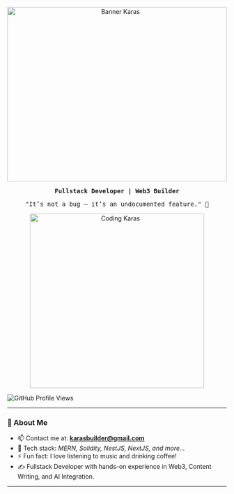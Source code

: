 <p align="center">
  <img src="assets/banner.png" alt="Banner Karas" width="100%" height="400px" />
</p>

<p align="center">
  <samp><strong>Fullstack Developer | Web3 Builder</strong></samp>
</p>

<p align="center">
  <samp>"It’s not a bug – it’s an undocumented feature." 👾</samp>
</p>

<p align="center">
  <img src="assets/gif/giphy.gif" alt="Coding Karas" width="400px" />
</p>

<p align="left">
  <img src="https://komarev.com/ghpvc/?username=karasbuilder&style=flat-square&color=f6b846" alt="GitHub Profile Views" />
</p>

---

### 👋 About Me

- 📫 Contact me at: **karasbuilder@gmail.com**
- 💬 Tech stack: _MERN, Solidity, NestJS, NextJS, and more..._
- ⚡ Fun fact: I love listening to music and drinking coffee!
- ✍ Fullstack Developer with hands-on experience in Web3, Content Writing, and AI Integration.
---


